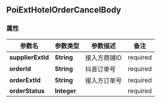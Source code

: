 <a name="PoiExtHotelOrderCancelBody"></a>
## PoiExtHotelOrderCancelBody
### 属性
参数名 | 参数类型 | 参数描述 | 备注
------------ | ------------- | ------------- | -------------
**supplierExtId** | **String** | 接入方商铺ID |  required 
**orderId** | **String** | 抖音订单号 |  required 
**orderExtId** | **String** | 接入方订单号 |  required 
**orderStatus** | **Integer** |  |  required 





